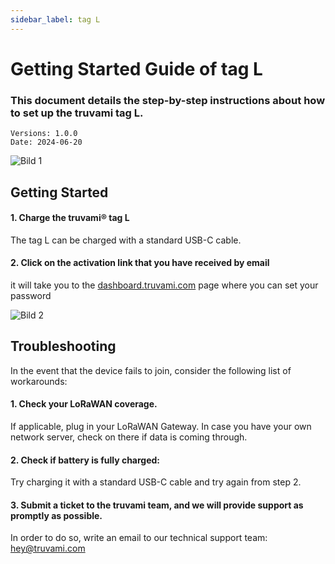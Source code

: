 ```yaml
---
sidebar_label: tag L
---
```


# Getting Started Guide of tag L

### This document details the step-by-step instructions about how to set up the truvami tag L.
```
Versions: 1.0.0
Date: 2024-06-20
```

![Bild 1](/img/getting-started-imgs/tag_L_side.png)

## Getting Started

#### 1. Charge the truvami® tag L
The tag L can be charged with a standard USB-C cable. 

#### 2. Click on the activation link that you have received by email

it will take you to the [dashboard.truvami.com](dashboard.truvami.com) page where you can set your
password

![Bild 2](/img/getting-started-imgs/NowYourTrackingJourneyBegins.png)


## Troubleshooting

In the event that the device fails to join, consider the following list of workarounds:

#### 1. Check your LoRaWAN coverage.
If applicable, plug in your LoRaWAN Gateway. In case you have your own network server, check on there if data is coming through.

#### 2. Check if battery is fully charged: 
Try charging it with a standard USB-C cable and try again from step 2.

#### 3. Submit a ticket to the truvami team, and we will provide support as promptly as possible. 
In order to do so, write an email to our technical support team: hey@truvami.com
